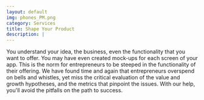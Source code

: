 ```yaml
---
layout: default
img: phones_PM.png
category: Services
title: Shape Your Product
description: |
---
```

  You understand your idea, the business, even the functionality that you want to offer. You may have even created mock-ups for each screen of your app. This is the norm for entrepreneurs to be steeped in the functionality of their offering. We have found time and again that entrepreneurs overspend on bells and whistles, yet miss the critical evaluation of the value and growth hypotheses, and the metrics that pinpoint the issues. With our help, you'll avoid the pitfalls on the path to success.